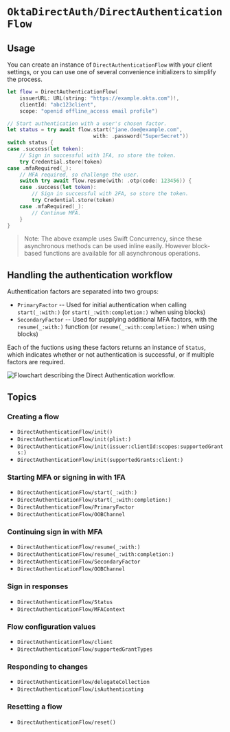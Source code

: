 # ``OktaDirectAuth/DirectAuthenticationFlow``

## Usage

You can create an instance of ``DirectAuthenticationFlow`` with your client settings, or you can use one of several convenience initializers to simplify the process.

```swift
let flow = DirectAuthenticationFlow(
    issuerURL: URL(string: "https://example.okta.com")!,
    clientId: "abc123client",
    scope: "openid offline_access email profile")

// Start authentication with a user's chosen factor.
let status = try await flow.start("jane.doe@example.com",
                            with: .password("SuperSecret"))
switch status {
case .success(let token):
    // Sign in successful with 1FA, so store the token.
    try Credential.store(token)
case .mfaRequired(_):
    // MFA required, so challenge the user.
    switch try await flow.resume(with: .otp(code: 123456)) {
    case .success(let token):
        // Sign in successful with 2FA, so store the token.
        try Credential.store(token)
    case .mfaRequired(_):
        // Continue MFA.
    }
}
```

> Note: The above example uses Swift Concurrency, since these asynchronous methods can be used inline easily. However block-based functions are available for all asynchronous operations.

## Handling the authentication workflow

Authentication factors are separated into two groups:
* ``PrimaryFactor`` -- Used for initial authentication when calling ``start(_:with:)`` (or ``start(_:with:completion:)`` when using blocks)
* ``SecondaryFactor`` -- Used for supplying additional MFA factors, with the ``resume(_:with:)`` function (or ``resume(_:with:completion:)`` when using blocks)

Each of the fuctions using these factors returns an instance of ``Status``, which indicates whether or not authentication is successful, or if multiple factors are required.

![Flowchart describing the Direct Authentication workflow.](DirectAuthFlowChart)

## Topics

### Creating a flow

- ``DirectAuthenticationFlow/init()``
- ``DirectAuthenticationFlow/init(plist:)``
- ``DirectAuthenticationFlow/init(issuer:clientId:scopes:supportedGrants:)``
- ``DirectAuthenticationFlow/init(supportedGrants:client:)``

### Starting MFA or signing in with 1FA

- ``DirectAuthenticationFlow/start(_:with:)``
- ``DirectAuthenticationFlow/start(_:with:completion:)``
- ``DirectAuthenticationFlow/PrimaryFactor``
- ``DirectAuthenticationFlow/OOBChannel``

### Continuing sign in with MFA

- ``DirectAuthenticationFlow/resume(_:with:)``
- ``DirectAuthenticationFlow/resume(_:with:completion:)``
- ``DirectAuthenticationFlow/SecondaryFactor``
- ``DirectAuthenticationFlow/OOBChannel``

### Sign in responses

- ``DirectAuthenticationFlow/Status``
- ``DirectAuthenticationFlow/MFAContext``

### Flow configuration values

- ``DirectAuthenticationFlow/client``
- ``DirectAuthenticationFlow/supportedGrantTypes``

### Responding to changes

- ``DirectAuthenticationFlow/delegateCollection``
- ``DirectAuthenticationFlow/isAuthenticating``

### Resetting a flow

- ``DirectAuthenticationFlow/reset()``
